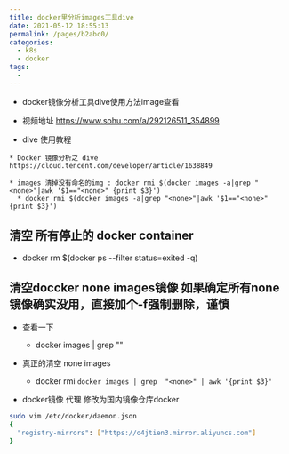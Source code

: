```yaml
---
title: docker里分析images工具dive
date: 2021-05-12 18:55:13
permalink: /pages/b2abc0/
categories:
  - k8s
  - docker
tags:
  - 
---
```



* docker镜像分析工具dive使用方法image查看

* 视频地址 https://www.sohu.com/a/292126511_354899
* dive 使用教程


```
* Docker 镜像分析之 dive https://cloud.tencent.com/developer/article/1638849

* images 清掉没有命名的img : docker rmi $(docker images -a|grep "<none>"|awk '$1=="<none>" {print $3}')
  * docker rmi $(docker images -a|grep "<none>"|awk '$1=="<none>" {print $3}')

```
## 清空 所有停止的 docker container
  *  docker rm $(docker ps --filter status=exited -q)


## 清空doccker none images镜像 如果确定所有none镜像确实没用，直接加个-f强制删除，谨慎
  * 查看一下
    * docker images | grep  "<none>" 
  * 真正的清空 none images
    * docker rmi `docker images | grep  "<none>" | awk '{print $3}'`


* docker镜像 代理 修改为国内镜像仓库docker
``` bash
sudo vim /etc/docker/daemon.json 
{
  "registry-mirrors": ["https://o4jtien3.mirror.aliyuncs.com"]
}
```


